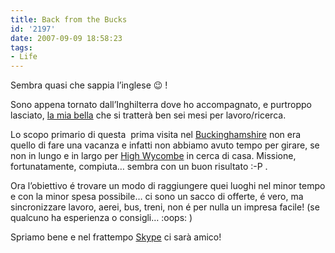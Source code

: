 ```yaml
---
title: Back from the Bucks
id: '2197'
date: 2007-09-09 18:58:23
tags:
- Life
---
```


Sembra quasi che sappia l’inglese 😉 !

Sono appena tornato dall’Inghilterra dove ho accompagnato, e purtroppo lasciato, [la mia bella](http://www.laurafrigerio.it) che si tratterà ben sei mesi per lavoro/ricerca.

Lo scopo primario di questa  prima visita nel [Buckinghamshire](http://en.wikipedia.org/wiki/Buckinghamshire) non era quello di fare una vacanza e infatti non abbiamo avuto tempo per girare, se non in lungo e in largo per [High Wycombe](http://en.wikipedia.org/wiki/High_Wycombe) in cerca di casa. Missione, fortunatamente, compiuta… sembra con un buon risultato :-P .

Ora l’obiettivo é trovare un modo di raggiungere quei luoghi nel minor tempo e con la minor spesa possibile… ci sono un sacco di offerte, é vero, ma sincronizzare lavoro, aerei, bus, treni, non é per nulla un impresa facile! (se qualcuno ha esperienza o consigli… :oops: )

Spriamo bene e nel frattempo [Skype](http://www.skype.com) ci sarà amico!
